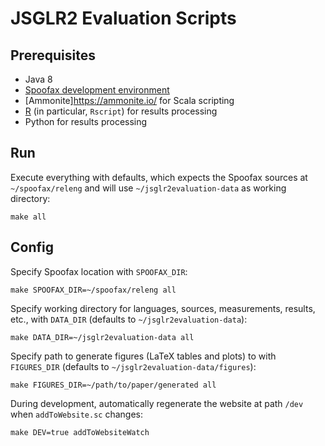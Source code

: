 # JSGLR2 Evaluation Scripts

## Prerequisites

 - Java 8
 - [Spoofax development environment](http://www.metaborg.org/en/latest/source/dev/index.html)
 - [Ammonite]https://ammonite.io/ for Scala scripting
 - [R](https://www.r-project.org/) (in particular, `Rscript`) for results processing
 - Python for results processing

## Run

Execute everything with defaults, which expects the Spoofax sources at `~/spoofax/releng` and will use `~/jsglr2evaluation-data` as working directory:

```
make all
```

## Config

Specify Spoofax location with `SPOOFAX_DIR`:

```
make SPOOFAX_DIR=~/spoofax/releng all
```

Specify working directory for languages, sources, measurements, results, etc., with `DATA_DIR` (defaults to `~/jsglr2evaluation-data`):

```
make DATA_DIR=~/jsglr2evaluation-data all
```

Specify path to generate figures (LaTeX tables and plots) to with `FIGURES_DIR` (defaults to `~/jsglr2evaluation-data/figures`):

```
make FIGURES_DIR=~/path/to/paper/generated all
```

During development, automatically regenerate the website at path `/dev` when `addToWebsite.sc` changes:

```
make DEV=true addToWebsiteWatch
```
